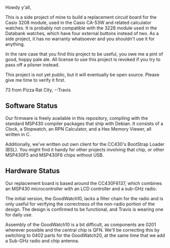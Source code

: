 Howdy y'all,

This is a side project of mine to build a replacement circuit board
for the Casio 3208 module, used in the Casio CA-53W and related
calculator watches.  It is probably not compatible with the 3228
module used in the Databank watches, which have four external buttons
instead of two.  As a side project, it has no warranty whatsoever and
you shouldn't use it for anything.

In the rare case that you find this project to be useful, you owe me a
pint of good, hoppy pale ale.  All license to use this project is
revoked if you try to pass off a pilsner instead.

This project is not yet public, but it will eventually be open source.
Please give me time to verify it first.

73 from Pizza Rat City,
--Travis

## Software Status

Our firmware is freely available in this repository, compiling with
the standard MSP430 compiler packages that ship with Debian.  It
consists of a Clock, a Stopwatch, an RPN Calculator, and a Hex Memory
Viewer, all written in C.

Additionally, we've written out own client for the CC430's BootStrap
Loader (BSL).  You might find it handy for other projects involving
that chip, or other MSP430F5 and MSP430F6 chips without USB.

## Hardware Status

Our replacement board is based around the CC430F6137, which combines
an MSP430 microcontroller with an LCD controller and a sub-GHz radio.

The initial version, the GoodWatch10, lacks a filter chain for the
radio and is only useful for verifying the correctness of the
non-radio portion of the design.  The design is confirmed to be
functional, and Travis is wearing one for daily use.

Assembly of the GoodWatch10 is a bit difficult, as components are 0201
wherever possible and the central chip is QFN.  We'll be correcting
this by switching to 0402 parts for the GoodWatch20, at the same time
that we add a Sub-GHz radio and chip antenna.

